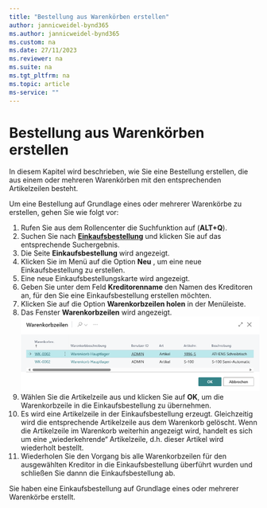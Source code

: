 ```yaml
---
title: "Bestellung aus Warenkörben erstellen"
author: jannicweidel-bynd365
ms.author: jannicweidel-bynd365
ms.custom: na
ms.date: 27/11/2023
ms.reviewer: na
ms.suite: na
ms.tgt_pltfrm: na
ms.topic: article
ms-service: ""
---
```


# <a name="create-purchase-order-from-carts"></a>Bestellung aus Warenkörben erstellen

In diesem Kapitel wird beschrieben, wie Sie eine Bestellung erstellen, die aus einem oder mehreren Warenkörben mit den entsprechenden Artikelzeilen besteht.  

Um eine Bestellung auf Grundlage eines oder mehrerer Warenkörbe zu erstellen, gehen Sie wie folgt vor:  

1. Rufen Sie aus dem Rollencenter die Suchfunktion auf (**ALT+Q**).  
1. Suchen Sie nach **[Einkaufsbestellung](https://businesscentral.dynamics.com/?page=9307)** und klicken Sie auf das entsprechende Suchergebnis.  
1. Die Seite **Einkaufsbestellung** wird angezeigt.  
1. Klicken Sie im Menü auf die Option **Neu** , um eine neue Einkaufsbestellung zu erstellen.  
1. Eine neue Einkaufsbestellungskarte wird angezeigt.  
1. Geben Sie unter dem Feld **Kreditorenname** den Namen des Kreditoren an, für den Sie eine Einkaufsbestellung erstellen möchten.  
1. Klicken Sie auf die Option **Warenkorbzeilen holen** in der Menüleiste.  
1. Das Fenster **Warenkorbzeilen** wird angezeigt.  
    ![cart-lines](../assets/cart-lines.png)  
1. Wählen Sie die Artikelzeile aus und klicken Sie auf **OK**, um die Warenkorbzeile in die Einkaufsbestellung zu übernehmen.  
1. Es wird eine Artikelzeile in der Einkaufsbestellung erzeugt. Gleichzeitig wird die entsprechende Artikelzeile aus dem Warenkorb gelöscht. Wenn die Artikelzeile im Warenkorb weiterhin angezeigt wird, handelt es sich um eine „wiederkehrende“ Artikelzeile, d.h. dieser Artikel wird wiederholt bestellt.  
1. Wiederholen Sie den Vorgang bis alle Warenkorbzeilen für den ausgewählten Kreditor in die Einkaufsbestellung überführt wurden und schließen Sie dannn die Einkaufsbestellung ab.  

Sie haben eine Einkaufsbestellung auf Grundlage eines oder mehrerer Warenkörbe erstellt.  